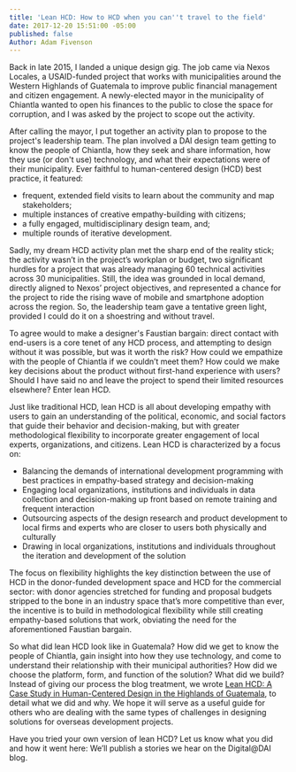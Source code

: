 ```yaml
---
title: 'Lean HCD: How to HCD when you can''t travel to the field'
date: 2017-12-20 15:51:00 -05:00
published: false
Author: Adam Fivenson
---
```


Back in late 2015, I landed a unique design gig. The job came via Nexos Locales, a USAID-funded project that works with municipalities around the Western Highlands of Guatemala to improve public financial management and citizen engagement. A newly-elected mayor in the municipality of Chiantla wanted to open his finances to the public to close the space for corruption, and I was asked by the project to scope out the activity. 
 
After calling the mayor, I put together an activity plan to propose to the project's leadership team. The plan involved a DAI design team getting to know the people of Chiantla, how they seek and share information, how they use (or don't use) technology, and what their expectations were of their municipality. Ever faithful to human-centered design (HCD) best practice, it featured:
* frequent, extended field visits to learn about the community and map stakeholders; 
* multiple instances of creative empathy-building with citizens; 
* a fully engaged, multidisciplinary design team, and;
* multiple rounds of iterative development. 
 
Sadly, my dream HCD activity plan met the sharp end of the reality stick; the activity wasn’t in the project’s workplan or budget, two significant hurdles for a project that was already managing 60 technical activities across 30 municipalities. Still, the idea was grounded in local demand, directly aligned to Nexos’ project objectives, and represented a chance for the project to ride the rising wave of mobile and smartphone adoption across the region. So, the leadership team gave a tentative green light, provided I could do it on a shoestring and without travel. 
 
To agree would to make a designer's Faustian bargain: direct contact with end-users is a core tenet of any HCD process, and attempting to design without it was possible, but was it worth the risk? How could we empathize with the people of Chiantla if we couldn’t meet them? How could we make key decisions about the product without first-hand experience with users? Should I have said no and leave the project to spend their limited resources elsewhere?  Enter lean HCD.
 
Just like traditional HCD, lean HCD is all about developing empathy with users to gain an understanding of the political, economic, and social factors that guide their behavior and decision-making, but with greater methodological flexibility to incorporate greater engagement of local experts, organizations, and citizens. Lean HCD is characterized by a focus on: 
* Balancing the demands of international development programming with best practices in empathy-based strategy and decision-making 
* Engaging local organizations, institutions and individuals in data collection and decision-making up front based on remote training and frequent interaction
* Outsourcing aspects of the design research and product development to local firms and experts who are closer to users both physically and culturally 
* Drawing in local organizations, institutions and individuals throughout the iteration and development of the solution 

The focus on flexibility highlights the key distinction between the use of HCD in the donor-funded development space and HCD for the commercial sector: with donor agencies stretched for funding and proposal budgets stripped to the bone in an industry space that’s more competitive than ever, the incentive is to build in methodological flexibility while still creating empathy-based solutions that work, obviating the need for the aforementioned Faustian bargain. 
 
So what did lean HCD look like in Guatemala? How did we get to know the people of Chiantla, gain insight into how they use technology, and come to understand their relationship with their municipal authorities? How did we choose the platform, form, and function of the solution? What did we build? Instead of giving our process the blog treatment, we wrote [Lean HCD: A Case Study in Human-Centered Design in the Highlands of Guatemala](http://www.dai.com/hcd.pdf), to detail what we did and why. We hope it will serve as a useful guide for others who are dealing with the same types of challenges in designing solutions for overseas development projects. 

Have you tried your own version of lean HCD? Let us know what you did and how it went here: <insert link> We’ll publish a stories we hear on the Digital@DAI blog. 